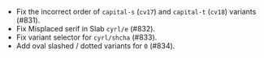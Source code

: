  * Fix the incorrect order of `capital-s` (`cv17`) and `capital-t` (`cv18`) variants (#831).
 * Fix Misplaced serif in Slab `cyrl/e` (#832).
 * Fix variant selector for `cyrl/shcha` (#833).
 * Add oval slashed / dotted variants for `0` (#834).